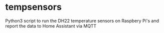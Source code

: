 # tempsensors
Python3 script to run the DH22 temperature sensors on Raspbery Pi's and report the data to Home Assistant via MQTT
